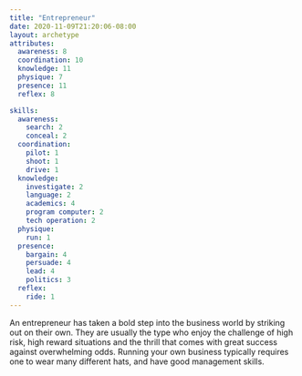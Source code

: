 ```yaml
---
title: "Entrepreneur"
date: 2020-11-09T21:20:06-08:00
layout: archetype
attributes:
  awareness: 8
  coordination: 10
  knowledge: 11
  physique: 7
  presence: 11
  reflex: 8

skills:
  awareness:
    search: 2
    conceal: 2
  coordination:
    pilot: 1
    shoot: 1
    drive: 1
  knowledge:
    investigate: 2
    language: 2
    academics: 4
    program computer: 2
    tech operation: 2
  physique:
    run: 1
  presence:
    bargain: 4
    persuade: 4
    lead: 4
    politics: 3
  reflex:
    ride: 1
---
```

An entrepreneur has taken a bold step into the business world by striking out on their own. They are usually the type who enjoy the challenge of high risk, high reward situations and the thrill that comes with great success against overwhelming odds. Running your own business typically requires one to wear many different hats, and have good management skills. 
